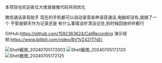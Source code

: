 本项目也欢迎各位大佬直接推代码共同优化

微信通话录音助手
现在的手机都可以自动录音各种语音通话,电脑却没有,就搞了一个
不管是聊天作为记录还是 有什么事情没听清没记住,到时候回放听听都行

GitHub:https://github.com/1592363624/CallRecording
演示视频:https://www.bilibili.com/video/BV1VZ421T7sE/

![Shell截图_20240705172003](https://github.com/1592363624/CallRecording/assets/50036597/92430d35-328e-4a81-a0dd-2d2391c3b9fa)
![Shell截图_20240705172120](https://github.com/1592363624/CallRecording/assets/50036597/c5a29356-d158-4229-948c-658f4e0b6de5)
![Shell截图_20240705172125](https://github.com/1592363624/CallRecording/assets/50036597/7f77fcb9-4ba1-4c6e-9fb5-43ace2e92c4d)
